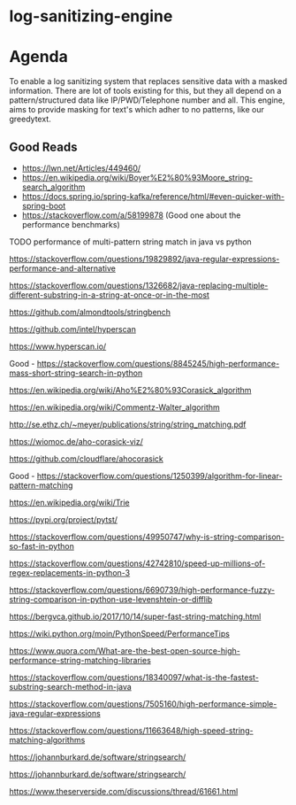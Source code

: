 # log-sanitizing-engine

# Agenda 
To enable a log sanitizing system that replaces sensitive data with a masked information. There are lot of tools existing for this, but they all depend on a pattern/structured data like IP/PWD/Telephone number and all. This engine, aims to provide masking for text's which adher to no patterns, like our greedytext. 

## Good Reads
- https://lwn.net/Articles/449460/
- https://en.wikipedia.org/wiki/Boyer%E2%80%93Moore_string-search_algorithm
- https://docs.spring.io/spring-kafka/reference/html/#even-quicker-with-spring-boot
- https://stackoverflow.com/a/58199878 (Good one about the performance benchmarks)


TODO
performance of multi-pattern string match in java vs python

https://stackoverflow.com/questions/19829892/java-regular-expressions-performance-and-alternative

https://stackoverflow.com/questions/1326682/java-replacing-multiple-different-substring-in-a-string-at-once-or-in-the-most

https://github.com/almondtools/stringbench

https://github.com/intel/hyperscan

https://www.hyperscan.io/

Good - https://stackoverflow.com/questions/8845245/high-performance-mass-short-string-search-in-python

https://en.wikipedia.org/wiki/Aho%E2%80%93Corasick_algorithm

https://en.wikipedia.org/wiki/Commentz-Walter_algorithm

http://se.ethz.ch/~meyer/publications/string/string_matching.pdf

https://wiomoc.de/aho-corasick-viz/

https://github.com/cloudflare/ahocorasick

Good - https://stackoverflow.com/questions/1250399/algorithm-for-linear-pattern-matching

https://en.wikipedia.org/wiki/Trie

https://pypi.org/project/pytst/

https://stackoverflow.com/questions/49950747/why-is-string-comparison-so-fast-in-python

https://stackoverflow.com/questions/42742810/speed-up-millions-of-regex-replacements-in-python-3

https://stackoverflow.com/questions/6690739/high-performance-fuzzy-string-comparison-in-python-use-levenshtein-or-difflib

https://bergvca.github.io/2017/10/14/super-fast-string-matching.html

https://wiki.python.org/moin/PythonSpeed/PerformanceTips

https://www.quora.com/What-are-the-best-open-source-high-performance-string-matching-libraries

https://stackoverflow.com/questions/18340097/what-is-the-fastest-substring-search-method-in-java

https://stackoverflow.com/questions/7505160/high-performance-simple-java-regular-expressions

https://stackoverflow.com/questions/11663648/high-speed-string-matching-algorithms

https://johannburkard.de/software/stringsearch/

https://johannburkard.de/software/stringsearch/

https://www.theserverside.com/discussions/thread/61661.html
